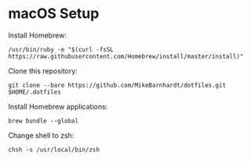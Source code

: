 # macOS Setup

Install Homebrew:

```shell
/usr/bin/ruby -e "$(curl -fsSL https://raw.githubusercontent.com/Homebrew/install/master/install)"
```

Clone this repository:

```shell
git clone --bare https://github.com/MikeBarnhardt/dotfiles.git $HOME/.dotfiles
```

Install Homebrew applications:

```shell
brew bundle --global
```

Change shell to zsh:

```shell
chsh -s /usr/local/bin/zsh
```
